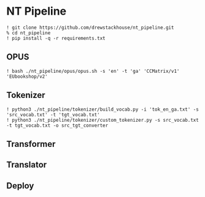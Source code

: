 # NT Pipeline

    ! git clone https://github.com/drewstackhouse/nt_pipeline.git
    % cd nt_pipeline
    ! pip install -q -r requirements.txt

## OPUS

    ! bash ./nt_pipeline/opus/opus.sh -s 'en' -t 'ga' 'CCMatrix/v1' 'EUbookshop/v2'

## Tokenizer

    ! python3 ./nt_pipeline/tokenizer/build_vocab.py -i 'tok_en_ga.txt' -s 'src_vocab.txt' -t 'tgt_vocab.txt'
    ! python3 ./nt_pipeline/tokenizer/custom_tokenizer.py -s src_vocab.txt -t tgt_vocab.txt -o src_tgt_converter

## Transformer

## Translator

## Deploy
